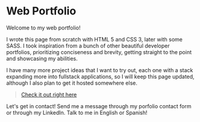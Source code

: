 # Web Portfolio

Welcome to my web portfolio!

I wrote this page from scratch with HTML 5 and CSS 3, later with some SASS. I took inspiration from a bunch of other beautiful developer portfolios, prioritizing conciseness and brevity, getting straight to the point and showcasing my abilities.

I have many more project ideas that I want to try out, each one with a stack expanding more into fullstack applications, so I will keep this page updated, although I also plan to get it hosted somewhere else.

>[Check it out right here](https://carlos-quintana.github.io/)

Let's get in contact! Send me a message through my porfolio contact form or through my LinkedIn. Talk to me in English or Spanish!
